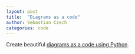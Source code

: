 ```yaml
---
layout: post
title:  "Diagrams as a code"
author: Sebastian Czech
categories: code
---
```


Create beautiful [diagrams as a code using Python](https://diagrams.mingrammer.com/).
